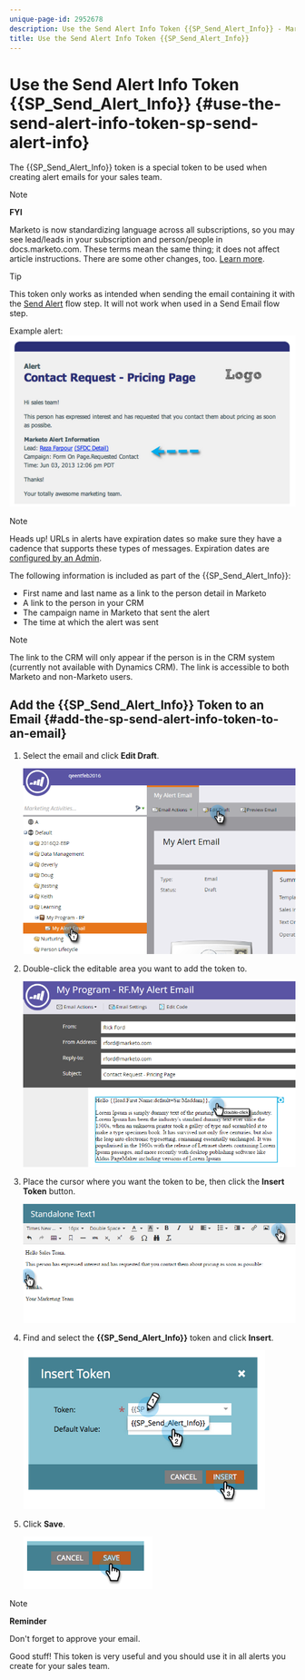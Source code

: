 ```yaml
---
unique-page-id: 2952678
description: Use the Send Alert Info Token {{SP_Send_Alert_Info}} - Marketo Docs - Product Documentation
title: Use the Send Alert Info Token {{SP_Send_Alert_Info}}
---
```


# Use the Send Alert Info Token {{SP_Send_Alert_Info}} {#use-the-send-alert-info-token-sp-send-alert-info}

The {{SP_Send_Alert_Info}} token is a special token to be used when creating alert emails for your sales team.

>[!NOTE]
>
>**FYI**
>
>Marketo is now standardizing language across all subscriptions, so you may see lead/leads in your subscription and person/people in docs.marketo.com. These terms mean the same thing; it does not affect article instructions. There are some other changes, too. [Learn more](http://docs.marketo.com/display/DOCS/Updates+to+Marketo+Terminology).

>[!TIP]
>
>This token only works as intended when sending the email containing it with the [Send Alert](../../../../product-docs/core-marketo-concepts/smart-campaigns/flow-actions/send-alert.md) flow step. It will not work when used in a Send Email flow step.

Example alert:   ![](assets/image2014-9-25-15-3a17-3a58.png)

>[!NOTE]
>
>Heads up! URLs in alerts have expiration dates so make sure they have a cadence that supports these types of messages. Expiration dates are [configured by an Admin](../../../../product-docs/administration/settings/edit-link-expiration-in-reports-and-alerts.md).

The following information is included as part of the {{SP_Send_Alert_Info}}:

* First name and last name as a link to the person detail in Marketo
* A link to the person in your CRM
* The campaign name in Marketo that sent the alert
* The time at which the alert was sent

>[!NOTE]
>
>The link to the CRM will only appear if the person is in the CRM system (currently not available with Dynamics CRM). The link is accessible to both Marketo and non-Marketo users.

## Add the {{SP_Send_Alert_Info}} Token to an Email {#add-the-sp-send-alert-info-token-to-an-email}

1. Select the email and click **Edit Draft**.

   ![](assets/one-3.png)

1. Double-click the editable area you want to add the token to.

   ![](assets/two-3.png)

1. Place the cursor where you want the token to be, then click the **Insert Token** button.

   ![](assets/three-3.png)

1. Find and select the **{{SP_Send_Alert_Info}}** token and click **Insert**.

   ![](assets/image2014-9-25-15-3a19-3a11.png)

1. Click **Save**.

   ![](assets/image2014-9-25-15-3a19-3a24.png)

>[!NOTE]
>
>**Reminder**
>
>Don't forget to approve your email.

Good stuff! This token is very useful and you should use it in all alerts you create for your sales team. 